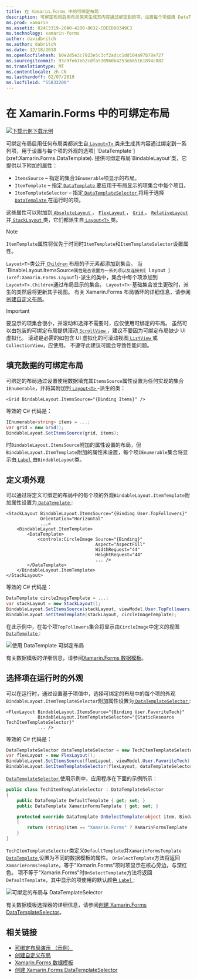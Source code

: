```yaml
---
title: 在 Xamarin.Forms 中的可绑定布局
description: 可绑定布局启用布局类来生成其内容通过绑定到的项，设置每个项使用 DataTemplate 的外观的选项的集合。
ms.prod: xamarin
ms.assetid: 824C3319-20A0-42D0-8632-CDECD98349C3
ms.technology: xamarin-forms
author: davidbritch
ms.author: dabritch
ms.date: 12/18/2018
ms.openlocfilehash: b0e2d5e3c7923e5c3cf2adcc1dd104a97b78e727
ms.sourcegitcommit: 93c9fe61eb2cdfa530960b4253eb85161894c882
ms.translationtype: MT
ms.contentlocale: zh-CN
ms.lasthandoff: 02/07/2019
ms.locfileid: "55832200"
---
```

# <a name="bindable-layouts-in-xamarinforms"></a>在 Xamarin.Forms 中的可绑定布局

[![下载示例](~/media/shared/download.png)下载示例](https://developer.xamarin.com/samples/xamarin-forms/UserInterface/BindableLayouts/)

可绑定布局启用任何布局类都派生自[ `Layout<T>` ](xref:Xamarin.Forms.Layout`1)类来生成其内容通过绑定到一系列项，用于设置与每个项的外观的选项[ `DataTemplate`](xref:Xamarin.Forms.DataTemplate). 提供可绑定布局`BindableLayout`类，它提供以下附加的属性：

- `ItemsSource` – 指定的集合`IEnumerable`项显示的布局。
- `ItemTemplate` – 指定[ `DataTemplate` ](xref:Xamarin.Forms.DataTemplate)要应用于布局显示的项集合中每个项目。
- `ItemTemplateSelector` – 指定[ `DataTemplateSelector` ](xref:Xamarin.Forms.DataTemplateSelector)将用于选择[ `DataTemplate` ](xref:Xamarin.Forms.DataTemplate)在运行时的项。

这些属性可以附加到[ `AbsoluteLayout` ](xref:Xamarin.Forms.AbsoluteLayout)， [ `FlexLayout` ](xref:Xamarin.Forms.FlexLayout)， [ `Grid` ](xref:Xamarin.Forms.Grid)， [ `RelativeLayout` ](xref:Xamarin.Forms.RelativeLayout)并[ `StackLayout` ](xref:Xamarin.Forms.StackLayout)类，它们都派生自[ `Layout<T>` ](xref:Xamarin.Forms.Layout`1)类。

> [!NOTE]
> `ItemTemplate`属性将优先于时同时`ItemTemplate`和`ItemTemplateSelector`设置属性。

`Layout<T>`类公开[ `Children` ](xref:Xamarin.Forms.Layout`1.Children)布局的子元素都添加到集合。 当`BinableLayout.ItemsSource`属性是否设置为一系列项以及连接到[ `Layout<T>` ](xref:Xamarin.Forms.Layout`1)-派生的类中，集合中每个项添加到`Layout<T>.Children`通过布局显示的集合。 `Layout<T>`-基础集合发生更改时，派生的类然后将更新其子视图。 有关 Xamarin.Forms 布局循环的详细信息，请参阅[创建自定义布局](~/xamarin-forms/user-interface/layouts/custom.md)。

> [!IMPORTANT]
> 要显示的项集合很小，并滚动和选择不需要时，应仅使用可绑定的布局。 虽然可以由包装的可绑定布局提供滚动[ `ScrollView` ](xref:Xamarin.Forms.ScrollView)，建议不要因为可绑定布局缺少 UI 虚拟化。 滚动是必需的如包含 UI 虚拟化的可滚动视图[ `ListView` ](xref:Xamarin.Forms.ListView)或`CollectionView`，应使用。 不遵守此建议可能会导致性能问题。

## <a name="populating-a-bindable-layout-with-data"></a>填充数据的可绑定布局

可绑定的布局通过设置使用数据填充其`ItemsSource`属性设置为任何实现的集合`IEnumerable`，并将其附加到[ `Layout<T>` ](xref:Xamarin.Forms.Layout`1)-派生的类：

```xaml
<Grid BindableLayout.ItemsSource="{Binding Items}" />
```

等效的 C# 代码是：

```csharp
IEnumerable<string> items = ...;
var grid = new Grid();
BindableLayout.SetItemsSource(grid, items);
```

时`BindableLayout.ItemsSource`附加的属性设置的布局，但`BindableLayout.ItemTemplate`附加的属性未设置，每个项`IEnumerable`集合将显示由[ `Label` ](xref:Xamarin.Forms.Label)由`BindableLayout`类。

## <a name="defining-item-appearance"></a>定义项外观

可以通过将定义可绑定的布局中的每个项的外观`BindableLayout.ItemTemplate`附加属性设置为[ `DataTemplate` ](xref:Xamarin.Forms.DataTemplate):

```xaml
<StackLayout BindableLayout.ItemsSource="{Binding User.TopFollowers}"
             Orientation="Horizontal"
             ...>
    <BindableLayout.ItemTemplate>
        <DataTemplate>
            <controls:CircleImage Source="{Binding}"
                                  Aspect="AspectFill"
                                  WidthRequest="44"
                                  HeightRequest="44"
                                  ... />
        </DataTemplate>
    </BindableLayout.ItemTemplate>
</StackLayout>
```

等效的 C# 代码是：

```csharp
DataTemplate circleImageTemplate = ...;
var stackLayout = new StackLayout();
BindableLayout.SetItemsSource(stackLayout, viewModel.User.TopFollowers);
BindableLayout.SetItemTemplate(stackLayout, circleImageTemplate);
```

在此示例中，在每个项`TopFollowers`集合将显示由`CircleImage`中定义的视图[ `DataTemplate` ](xref:Xamarin.Forms.DataTemplate):

![使用 DataTemplate 可绑定布局](bindable-layouts-images/top-followers.png "使用数据模板的可绑定布局")

有关数据模板的详细信息，请参阅[Xamarin.Forms 数据模板](~/xamarin-forms/app-fundamentals/templates/data-templates/index.md)。

## <a name="choosing-item-appearance-at-runtime"></a>选择项在运行时的外观

可以在运行时，通过设置基于项值中，选择可绑定的布局中的每个项的外观`BindableLayout.ItemTemplateSelector`附加属性设置为[ `DataTemplateSelector` ](xref:Xamarin.Forms.DataTemplateSelector):

```xaml
<FlexLayout BindableLayout.ItemsSource="{Binding User.FavoriteTech}"
            BindableLayout.ItemTemplateSelector="{StaticResource TechItemTemplateSelector}"
            ... />
```

等效的 C# 代码是：

```csharp
DataTemplateSelector dataTemplateSelector = new TechItemTemplateSelector { ... };
var flexLayout = new FlexLayout();
BindableLayout.SetItemsSource(flexLayout, viewModel.User.FavoriteTech);
BindableLayout.SetItemTemplateSelector(flexLayout, dataTemplateSelector);
```

[ `DataTemplateSelector` ](xref:Xamarin.Forms.DataTemplateSelector)使用示例中，应用程序在下面的示例所示：

```csharp
public class TechItemTemplateSelector : DataTemplateSelector
{
    public DataTemplate DefaultTemplate { get; set; }
    public DataTemplate XamarinFormsTemplate { get; set; }

    protected override DataTemplate OnSelectTemplate(object item, BindableObject container)
    {
        return (string)item == "Xamarin.Forms" ? XamarinFormsTemplate : DefaultTemplate;
    }
}
```

`TechItemTemplateSelector`类定义`DefaultTemplate`并`XamarinFormsTemplate` [ `DataTemplate` ](xref:Xamarin.Forms.DataTemplate)设置为不同的数据模板的属性。 `OnSelectTemplate`方法将返回`XamarinFormsTemplate`，等于"Xamarin.Forms"项时项显示在核心旁边，与深红色。 项不等于"Xamarin.Forms"时`OnSelectTemplate`方法将返回`DefaultTemplate`，其中显示的项使用的默认颜色[ `Label` ](xref:Xamarin.Forms.Label):

![可绑定的布局与 DataTemplateSelector](bindable-layouts-images/favorite-tech.png "可绑定具有一个数据模板选择器的布局")

有关数据模板选择器的详细信息，请参阅[创建 Xamarin.Forms DataTemplateSelector](~/xamarin-forms/app-fundamentals/templates/data-templates/selector.md)。

## <a name="related-links"></a>相关链接

- [可绑定布局演示 （示例）](https://developer.xamarin.com/samples/xamarin-forms/UserInterface/BindableLayouts/)
- [创建自定义布局](~/xamarin-forms/user-interface/layouts/custom.md)
- [Xamarin.Forms 数据模板](~/xamarin-forms/app-fundamentals/templates/data-templates/index.md)
- [创建 Xamarin.Forms DataTemplateSelector](~/xamarin-forms/app-fundamentals/templates/data-templates/selector.md)
